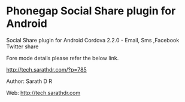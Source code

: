Phonegap Social Share plugin for Android
========================================

Social Share plugin for Android Cordova 2.2.0 - Email, Sms ,Facebook Twitter share

Fore mode details please refer the below link. 

http://tech.sarathdr.com/?p=785


Author: Sarath D R

Web: http://tech.sarathdr.com 


